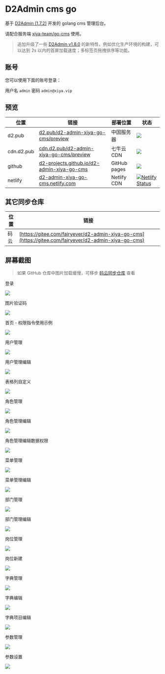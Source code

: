 # D2Admin cms go

基于 [D2Admin (1.7.2)](https://github.com/d2-projects/d2-admin) 开发的 golang cms 管理后台。

请配合服务端 [xiya-team/go-cms](https://github.com/xiya-team/go-cms) 使用。

> 追加升级了一些 [D2Admin v1.8.0](https://github.com/d2-projects/d2-admin/releases/tag/1.8.0) 的新特性，例如优化生产环境的构建，可以达到 2s 以内的首屏加载速度；多标签页拖拽排序等功能。

## 账号

您可以使用下面的账号登录：

用户名 `admin` 密码 `admin@xiya.vip`

## 预览

| 位置 | 链接 | 部署位置 | 状态 |
| --- | --- | --- | --- |
| d2.pub | [d2.pub/d2-admin-xiya-go-cms/preview](https://d2.pub/d2-admin-xiya-go-cms/preview) | 中国服务器 | [![](https://github.com/d2-projects/d2-admin-xiya-go-cms/workflows/Deploy%20https%3A%2F%2Fd2.pub/badge.svg)](https://github.com/d2-projects/d2-admin-xiya-go-cms/actions?query=workflow%3A%22Deploy+https%3A%2F%2Fd2.pub%22) |
| cdn.d2.pub | [cdn.d2.pub/d2-admin-xiya-go-cms/preview](https://cdn.d2.pub/d2-admin-xiya-go-cms/preview) | 七牛云 CDN | [![](https://github.com/d2-projects/d2-admin-xiya-go-cms/workflows/Deploy%20https%3A%2F%2Fcdn.d2.pub/badge.svg)](https://github.com/d2-projects/d2-admin-xiya-go-cms/actions?query=workflow%3A%22Deploy+https%3A%2F%2Fcdn.d2.pub%22) |
| github | [d2-projects.github.io/d2-admin-xiya-go-cms](https://d2-projects.github.io/d2-admin-xiya-go-cms) | GitHub pages | [![](https://github.com/d2-projects/d2-admin-xiya-go-cms/workflows/Deploy%20Github/badge.svg)](https://github.com/d2-projects/d2-admin-xiya-go-cms/actions?query=workflow%3A%22Deploy+Github%22) |
| netlify | [d2-admin-xiya-go-cms.netlify.com](https://d2-admin-xiya-go-cms.netlify.com) | Netlify CDN | [![Netlify Status](https://api.netlify.com/api/v1/badges/8fea8718-2196-45de-bbb8-436c3f4da408/deploy-status)](https://app.netlify.com/sites/d2-admin-xiya-go-cms/deploys) |

## 其它同步仓库

| 位置 | 链接 |
| --- | --- |
| 码云 | [https://gitee.com/fairyever/d2-admin-xiya-go-cms](https://gitee.com/fairyever/d2-admin-xiya-go-cms) |

## 屏幕截图

> 如果 GitHub 仓库中图片加载缓慢，可移步 [码云同步仓库](https://gitee.com/fairyever/d2-admin-xiya-go-cms) 查看

登录

![](https://cdn.d2.pub/files/image-hosting/20200213103203.png)

图片验证码

![](https://cdn.d2.pub/files/image-hosting/20200213103225.png)

首页 - 权限指令使用示例

![](https://cdn.d2.pub/files/image-hosting/20200213103241.png)

用户管理

![](https://cdn.d2.pub/files/image-hosting/20200213103304.png)

用户管理编辑

![](https://cdn.d2.pub/files/image-hosting/20200213103315.png)

表格列自定义

![](https://cdn.d2.pub/files/image-hosting/20200213103325.png)

角色管理

![](https://cdn.d2.pub/files/image-hosting/20200213103338.png)

角色管理编辑

![](https://cdn.d2.pub/files/image-hosting/20200213103346.png)

角色管理编辑数据权限

![](https://cdn.d2.pub/files/image-hosting/20200213103436.png)

菜单管理

![](https://cdn.d2.pub/files/image-hosting/20200213103509.png)

菜单管理编辑

![](https://cdn.d2.pub/files/image-hosting/20200213103525.png)

部门管理

![](https://cdn.d2.pub/files/image-hosting/20200213103542.png)

部门管理编辑

![](https://cdn.d2.pub/files/image-hosting/20200213103556.png)

岗位管理

![](https://cdn.d2.pub/files/image-hosting/20200213103607.png)

岗位新建

![](https://cdn.d2.pub/files/image-hosting/20200213103616.png)

字典管理

![](https://cdn.d2.pub/files/image-hosting/20200213103626.png)

字典编辑

![](https://cdn.d2.pub/files/image-hosting/20200213103635.png)

字典项目编辑

![](https://cdn.d2.pub/files/image-hosting/20200213103710.png)

参数管理

![](https://cdn.d2.pub/files/image-hosting/20200213103723.png)

参数设置

![](https://cdn.d2.pub/files/image-hosting/20200213103732.png)
